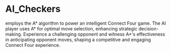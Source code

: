 # AI_Checkers
employs the A* algorithm to power an intelligent Connect Four game. The AI player uses A* for optimal move selection, enhancing strategic decision-making. Experience a challenging opponent and witness A*'s effectiveness in anticipating opponent moves, shaping a competitive and engaging Connect Four experience.

